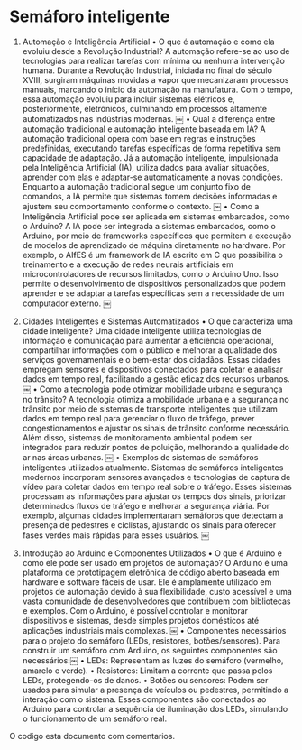 # Semáforo inteligente

1. Automação e Inteligência Artificial
	•	O que é automação e como ela evoluiu desde a Revolução Industrial?
A automação refere-se ao uso de tecnologias para realizar tarefas com mínima ou nenhuma intervenção humana. Durante a Revolução Industrial, iniciada no final do século XVIII, surgiram máquinas movidas a vapor que mecanizaram processos manuais, marcando o início da automação na manufatura. Com o tempo, essa automação evoluiu para incluir sistemas elétricos e, posteriormente, eletrônicos, culminando em processos altamente automatizados nas indústrias modernas. ￼
	•	Qual a diferença entre automação tradicional e automação inteligente baseada em IA?
A automação tradicional opera com base em regras e instruções predefinidas, executando tarefas específicas de forma repetitiva sem capacidade de adaptação. Já a automação inteligente, impulsionada pela Inteligência Artificial (IA), utiliza dados para avaliar situações, aprender com elas e adaptar-se automaticamente a novas condições. Enquanto a automação tradicional segue um conjunto fixo de comandos, a IA permite que sistemas tomem decisões informadas e ajustem seu comportamento conforme o contexto. ￼
	•	Como a Inteligência Artificial pode ser aplicada em sistemas embarcados, como o Arduino?
A IA pode ser integrada a sistemas embarcados, como o Arduino, por meio de frameworks específicos que permitem a execução de modelos de aprendizado de máquina diretamente no hardware. Por exemplo, o AIfES é um framework de IA escrito em C que possibilita o treinamento e a execução de redes neurais artificiais em microcontroladores de recursos limitados, como o Arduino Uno. Isso permite o desenvolvimento de dispositivos personalizados que podem aprender e se adaptar a tarefas específicas sem a necessidade de um computador externo. ￼

2. Cidades Inteligentes e Sistemas Automatizados
	•	O que caracteriza uma cidade inteligente?
Uma cidade inteligente utiliza tecnologias de informação e comunicação para aumentar a eficiência operacional, compartilhar informações com o público e melhorar a qualidade dos serviços governamentais e o bem-estar dos cidadãos. Essas cidades empregam sensores e dispositivos conectados para coletar e analisar dados em tempo real, facilitando a gestão eficaz dos recursos urbanos. ￼
	•	Como a tecnologia pode otimizar mobilidade urbana e segurança no trânsito?
A tecnologia otimiza a mobilidade urbana e a segurança no trânsito por meio de sistemas de transporte inteligentes que utilizam dados em tempo real para gerenciar o fluxo de tráfego, prever congestionamentos e ajustar os sinais de trânsito conforme necessário. Além disso, sistemas de monitoramento ambiental podem ser integrados para reduzir pontos de poluição, melhorando a qualidade do ar nas áreas urbanas. ￼
	•	Exemplos de sistemas de semáforos inteligentes utilizados atualmente.
Sistemas de semáforos inteligentes modernos incorporam sensores avançados e tecnologias de captura de vídeo para coletar dados em tempo real sobre o tráfego. Esses sistemas processam as informações para ajustar os tempos dos sinais, priorizar determinados fluxos de tráfego e melhorar a segurança viária. Por exemplo, algumas cidades implementaram semáforos que detectam a presença de pedestres e ciclistas, ajustando os sinais para oferecer fases verdes mais rápidas para esses usuários. ￼

3. Introdução ao Arduino e Componentes Utilizados
	•	O que é Arduino e como ele pode ser usado em projetos de automação?
O Arduino é uma plataforma de prototipagem eletrônica de código aberto baseada em hardware e software fáceis de usar. Ele é amplamente utilizado em projetos de automação devido à sua flexibilidade, custo acessível e uma vasta comunidade de desenvolvedores que contribuem com bibliotecas e exemplos. Com o Arduino, é possível controlar e monitorar dispositivos e sistemas, desde simples projetos domésticos até aplicações industriais mais complexas. ￼
	•	Componentes necessários para o projeto do semáforo (LEDs, resistores, botões/sensores).
Para construir um semáforo com Arduino, os seguintes componentes são necessários:￼
	•	LEDs: Representam as luzes do semáforo (vermelho, amarelo e verde).
	•	Resistores: Limitam a corrente que passa pelos LEDs, protegendo-os de danos.
	•	Botões ou sensores: Podem ser usados para simular a presença de veículos ou pedestres, permitindo a interação com o sistema.
Esses componentes são conectados ao Arduino para controlar a sequência de iluminação dos LEDs, simulando o funcionamento de um semáforo real.

O codigo esta documento com comentarios.